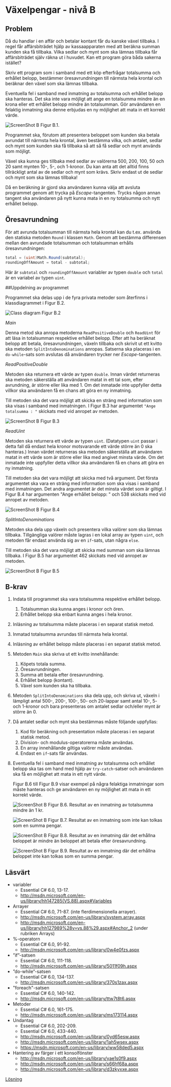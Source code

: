 # Växelpengar - nivå B

## Problem

Då du handlar i en affär och betalar kontant får du kanske växel tillbaka. I regel får affärsbiträdet hjälp av kassaapparaten med att beräkna summan kunden ska få tillbaka. Vilka sedlar och mynt som ska lämnas tillbaka får affärsbiträdet själv räkna ut i huvudet. Kan ett program göra båda sakerna istället?

Skriv ett program som i samband med ett köp efterfrågar totalsumma och erhållet belopp, bestämmer öresavrundningen till närmsta hela krontal och beräknar den växel som ska lämnas tillbaka.

Eventuella fel i samband med inmatning av totalsumma och erhållet belopp ska hanteras. Det ska inte vara möjligt att ange en totalsumma mindre än en krona eller ett erhållet belopp mindre än totalsumman. Gör användaren en felaktig inmatning ska denne erbjudas en ny möjlighet att mata in ett korrekt värde.

![ScreenShot B](../bilder/b-bilder/countBackChange_B.png)
Figur B.1.

Programmet ska, förutom att presentera beloppet som kunden ska betala avrundat till närmsta hela krontal, även bestämma vilka, och antalet, sedlar och mynt som kunden ska få tillbaka så att så få sedlar och mynt används som möjligt.

Växel ska kunna ges tillbaka med sedlar av valörerna 500, 200, 100, 50 och 20 samt mynten 10-, 5-, och 1-kronor. Du kan anta att det alltid finns tillräckligt antal av de sedlar och mynt som krävs. Skriv endast ut de sedlar och mynt som ska lämnas tillbaka!

Då en beräkning är gjord ska användaren kunna välja att avsluta programmet genom att trycka på _Escape_-tangenten. Trycks någon annan tangent ska användaren på nytt kunna mata in en ny totalsumma och nytt erhållet belopp.

## Öresavrundning

För att avrunda totalsumman till närmsta hela krontal kan du t.ex. använda den statiska metoden `Round` i klassen `Math`. Genom att bestämma differensen mellan den avrundade totalsumman och totalsumman erhålls öresavrundningen:

```c#
total = (uint)Math.Round(subtotal);
roundingOffAmount = total - subtotal;
```

Här är ```subtotal``` och ```roundingOffAmount``` variabler av typen ```double``` och ```total``` är en variabel av typen ```uint```.

##Uppdelning av programmet

Programmet ska delas upp i de fyra privata metoder som återfinns i klassdiagrammet i Figur B.2.

![Class diagram](../bilder/b-bilder/classDiagramB.png)
Figur B.2

_Main_

Denna metod ska anropa metoderna ```ReadPositiveDouble``` och ```ReadUint``` för att läsa in totalsumman respektive erhållet belopp. Efter att ha beräknat belopp att betala, öresavrundningen, växeln tillbaka och skrivit ut ett kvitto ska metoden ```SplitIntoDenominations``` anropas.
Satserna ska placeras i en ```do-while```-sats som avslutas då användaren trycker ner _Escape_-tangenten.

_ReadPositiveDouble_

Metoden ska returnera ett värde av typen ```double```. Innan värdet returneras ska metoden säkerställa att användaren matat in ett tal som, efter avrundning, är större eller lika med 1. Om det inmatade inte uppfyller detta villkor ska användaren få en chans att göra en ny inmatning.

Till metoden ska det vara möjligt att skicka en sträng med information som ska visas i samband med inmatningen. I Figur B.3 har argumentet ```"Ange totalsumma : "``` skickats med vid anropet av metoden.

![ScreenShot B](../bilder/b-bilder/errorMessage_B3.png)
Figur B.3

_ReadUint_

Metoden ska returnera ett värde av typen ```uint```. (Datatypen ```uint``` passar i detta fall då endast hela kronor motsvarande ett värde större än 0 ska hanteras.) 
Innan värdet returneras ska metoden säkerställa att användaren matat in ett värde som är större eller lika med angivet minsta värde. Om det inmatade inte uppfyller detta villkor ska användaren få en chans att göra en ny inmatning.

Till metoden ska det vara möjligt att skicka med två argument. Det första argumentet ska vara en sträng med information som ska visas i samband med inmatningen. Det andra argumentet är det minsta värdet som är giltigt. I Figur B.4 har argumenten "Ange erhållet belopp: " och 538 skickats med vid anropet av metoden.

![ScreenShot B](../bilder/b-bilder/errorMessage_B4.png)
Figur B.4

_SplitIntoDenominations_

Metoden ska dela upp växeln och presentera vilka valörer som ska lämnas tillbaka. Tillgängliga valörer måste lagras i en lokal array av typen ```uint```, och metoden får endast använda sig av en ```if```-sats, utan några ```else```.

Till metoden ska det vara möjligt att skicka med summan som ska lämnas tillbaka. I Figur B.5 har argumentet 462 skickats med vid anropet av metoden.

![ScreenShot B](../bilder/b-bilder/countBackChange_B5.png)
Figur B.5

## B-krav

1. Indata till programmet ska vara totalsumma respektive erhållet belopp.
	1. Totalsumman ska kunna anges i kronor och ören.
	2. Erhållet belopp ska enbart kunna anges i hela kronor.
2. Inläsning av totalsumma måste placeras i en separat statisk metod.
3. Inmatad totalsumma avrundas till närmsta hela krontal.
4. Inläsning av erhållet belopp måste placeras i en separat statisk metod.
5. Metoden ```Main``` ska skriva ut ett kvitto innehållande:
	1. Köpets totala summa.
	2. Öresavrundningen.
	3. Summa att betala efter öresavrundning.
	4. Erhållet belopp (kontant).
	5. Växel som kunden ska ha tillbaka.
6. Metoden ```SplitIntoDenominations``` ska dela upp, och skriva ut, växeln i lämpligt antal 500-, 200-, 100-, 50- och 20-lappar samt antal 10-, 5- och 1-kronor och bara presenteras om antalet sedlar och/eller mynt är större än 0.
7. Då antalet sedlar och mynt ska bestämmas måste följande uppfyllas:	
	1. Kod för beräkning och presentation måste placeras i en separat statisk metod.
	2. Division- och modulus-operatorerna måste användas.
	3. En array innehållande giltiga valörer måste användas.
	4. Endast en ```if```-sats får användas.
8. Eventuella fel i samband med inmatning av totalsumma och erhållet belopp ska tas om hand med hjälp av ```try-catch```-satser och användaren ska få en möjlighet att mata in ett nytt värde.

	Figur B.6 till Figur B.9 visar exempel på några felaktiga inmatningar som måste hanteras och ge användaren en ny möjlighet att mata in ett korrekt värde.

	![ScreenShot B](../bilder/b-bilder/errorMessage_B6.png)
	Figur B.6. Resultat av en inmatning av totalsumma mindre än 1 kr.
	
	![ScreenShot B](../bilder/b-bilder/errorMessage_B7.png)
	Figur B.7. Resultat av en inmatning som inte kan tolkas som en summa pengar.
	
	![ScreenShot B](../bilder/b-bilder/errorMessage_B8.png)
	Figur B.8. Resultat av en inmatning där det erhållna beloppet är mindre än beloppet att betala efter öresavrundning.
	
	![ScreenShot B](../bilder/b-bilder/errorMessage_B9.png)
	Figur B.9. Resultat av en inmatning där det erhållna beloppet inte kan tolkas som en summa pengar.

## Läsvärt

- variabler
	- Essential C# 6.0, 13-17.
	- http://msdn.microsoft.com/en-us/library/hh147285(VS.88).aspx#Variables
- Arrayer
	- Essential C# 6.0, 71-87. (inte flerdimensionella arrayer).
	- http://msdn.microsoft.com/en-us/library/system.array.aspx
	- http://msdn.microsoft.com/en-us/library/hh127989%28v=vs.88%29.aspx#Anchor_2 (under rubriken Arrays)
- %-operatorn
	- Essential C# 6.0, 91-92.
	- http://msdn.microsoft.com/en-us/library/0w4e0fzs.aspx
- ”if”-satsen
	- Essential C# 6.0, 111-118.
	- http://msdn.microsoft.com/en-us/library/5011f09h.aspx
- ”do-while”-satsen
	- Essential C# 6.0, 134-137.
	- http://msdn.microsoft.com/en-us/library/370s1zax.aspx
- "foreach"-satsen
	- Essential C# 6.0, 140-142.
	- http://msdn.microsoft.com/en-us/library/ttw7t8t6.aspx
- Metoder
	- Essential C# 6.0, 161-175.
	- http://msdn.microsoft.com/en-us/library/ms173114.aspx
- Undantag
	- Essential C# 6.0, 202-209.
	- Essential C# 6.0, 433-440.
	- http://msdn.microsoft.com/en-us/library/0yd65esw.aspx
	- http://msdn.microsoft.com/en-us/library/1ah5wsex.aspx
	- https://msdn.microsoft.com/en-us/library/ww58ded5.aspx
- Hantering av färger i ett konsolfönster
	- http://msdn.microsoft.com/en-us/library/yae1s0f9.aspx
	- http://msdn.microsoft.com/en-us/library/s66hf68a.aspx
	- http://msdn.microsoft.com/en-us/library/d3zkyxxe.aspx

[Lösning](losning/)
